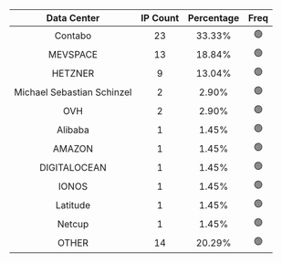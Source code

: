 | Data Center | IP Count | Percentage | Freq |
|:------------:|:--------:|:-----------:|:-----:|
| Contabo | 23 | 33.33% | 🟢 |
| MEVSPACE | 13 | 18.84% | 🟢 |
| HETZNER | 9 | 13.04% | 🟢 |
| Michael Sebastian Schinzel | 2 | 2.90% | 🟢 |
| OVH | 2 | 2.90% | 🟢 |
| Alibaba | 1 | 1.45% | 🟢 |
| AMAZON | 1 | 1.45% | 🟢 |
| DIGITALOCEAN | 1 | 1.45% | 🟢 |
| IONOS | 1 | 1.45% | 🟢 |
| Latitude | 1 | 1.45% | 🟢 |
| Netcup | 1 | 1.45% | 🟢 |
| OTHER | 14 | 20.29% | 🟢 |